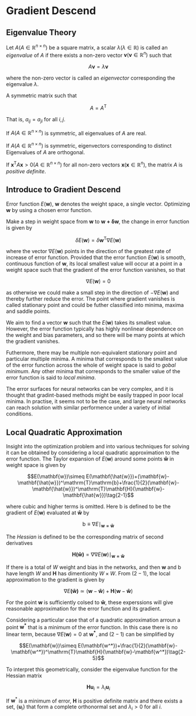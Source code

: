 
# Gradient Descend

## Eigenvalue Theory 

Let $A(A\in \mathbb{R}^{n\times n})$ be a square matrix, a scalar $\lambda (\lambda\in\mathbb{R})$ is called an *eigenvalue* of $A$ if there exists a non-zero vector $\mathbf{v}(\mathbf{v}\in\mathbb{R}^{n})$ such that 

$$A\mathbf{v}=\lambda\mathbf{v}$$

where the non-zero vector is called an *eigenvector* corresponding the eigenvalue $\lambda$.

A symmetric matrix such that

$$A=A^\mathrm{T}$$

That is, $a_{ij}=a_{ji}$ for all $i,j$.

If $A(A\in \mathbb{R}^{n\times n})$ is symmetric, all eigenvalues of $A$ are real.

If $A(A\in \mathbb{R}^{n\times n})$ is symmetric, eigenvectors corresponding to distinct Eigenvalues of $A$ are orthogonal.

If $\mathbf{x}^\mathrm{T}A\mathbf{x}>0(A\in \mathbb{R}^{n\times n})$ for all non-zero vectors $\mathbf{x}(\mathbf{x}\in\mathbb{R}^{n})$, the matrix $A$ is *positive definite*.

## Introduce to Gradient Descend

Error function $E(\mathbf{w})$, $\mathbf{w}$ denotes the weight space, a single vector. Optimizing $\mathbf{w}$ by using a chosen error function.

Make a step in weight space from $\mathbf{w}$ to $\mathbf{w+\delta w}$, the change in error function is given by

$$\delta E(\mathbf{w})=\delta \mathbf{w}^\mathrm{T}\nabla E(\mathbf{w})\tag{1-1}$$

where the vector $\nabla E(\mathbf{w})$ points in the direction of the greatest rate of increase of error function. Provided that the error function $E(\mathbf{w})$ is smooth, continuous function of $\mathbf{w}$, its local smallest value will occur at a point in a weight space such that the gradient of the error function vanishes, so that 

$$\nabla E(\mathbf{w})=0 \tag{1-2}$$

as otherwise we could make a small step in the direction of $-\nabla E(\mathbf{w})$ and thereby further reduce the error. The point where gradient vanishes is called stationary point and could be futher classified into minima, maxima and saddle points.

We aim to find a vector $\mathbf{w}$ such that the $E(\mathbf{w})$ takes its smallest value. However, the error function typically has highly nonlinear dependence on the weight and bias parameters, and so there will be many points at which the gradient vanishes. 

Futhermore, there may be multiple non-equivalent stationary point and particular multiple minima. A minima that corresponds to the smallest value of the error function across the whole of weight space is said to *gobal minimum*. Any other minima that corresponds to the smaller value of the error function is said to *local minima*.

The error surfaces for neural networks can be very complex, and it is thought that gradint-based methods might be easily trapped in poor local minima. In practise, it seems not to be the case, and large neural networks can reach solution with similar performence under a variety of initial conditions.

## Local Quadratic Approximation

Insight into the optimization problem and into various techniques for solving it can be obtained by considering a local quadratic approximation to the error function. The Taylor expansion of $E(\mathbf{w})$ around some points $\mathbf{\hat{w}}$ in weight space is given by 

$$E(\mathbf{w})\simeq E(\mathbf{\hat{w}})+(\mathbf{w}-\mathbf{\hat{w}})^\mathrm{T}\mathrm{b}+\frac{1}{2}(\mathbf{w}-\mathbf{\hat{w}})^\mathrm{T}\mathbf{H}(\mathbf{w}-\mathbf{\hat{w}})\tag{2-1}$$

where cubic and higher terms is omitted. Here $\mathrm{b}$ is defined to be the gradient of $E(\mathbf{w})$ evaluated at $\mathbf{\hat{w}}$ by 

$$\mathrm{b}\equiv\nabla E\mid_{\mathbf{w=\hat{w}}}\tag{2-2}$$

The *Hessian* is defined to be the corresponding matrix of second derivatives

$$\mathbf{H(\hat{w})}=\nabla\nabla E(\mathbf{w})\mid_{\mathbf{w=\hat{w}}}\tag{2-3}$$

If there is a total of $W$ weight and bias in the networks, and then $\mathbf{w}$ and $\mathrm{b}$ have length $W$ and $\mathbf{H}$ has dimentionity $W\times W$. From $(2-1)$, the local approximation to the gradient is given by 

$$\nabla E\mathbf{(\hat{w})}\simeq (\mathbf{w}-\mathbf{\hat{w}})+\mathbf{H}(\mathbf{w}-\mathbf{\hat{w}})\tag{2-4}$$

For the point $\mathbf{w}$ is sufficiently colsed to $\mathbf{\hat{w}}$, these experssions will give reasonable approximation for the error function and its gradient.

Considering a particular case that of a quadratic approximation arroun a point $\mathbf{w^*}$ that is a minimum of the error function. In this case there is no linear term, because $\nabla E(\mathbf{w})=0$ at $\mathbf{w^*}$, and $(2-1)$ can be simplified by

$$E(\mathbf{w})\simeq E(\mathbf{w^*})+\frac{1}{2}(\mathbf{w}-\mathbf{w^*})^\mathrm{T}\mathbf{H}(\mathbf{w}-\mathbf{w^*})\tag{2-5}$$

To interpret this geometrically, consider the eigenvalue function for the Hessian matrix

$$\mathbf{Hu}_i=\lambda_i\mathbf{u}_i$$

If $\mathbf{w}^*$ is a minimum of error, $\mathbf{H}$ is positive definite matrix and there exists a set, $\{\mathbf{u}_i\}$ that form a complete orthonormal set and $\lambda_i>0$ for all $i$.

